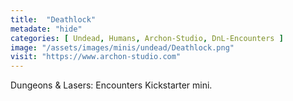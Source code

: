 ```yaml
---
title:  "Deathlock"
metadate: "hide"
categories: [ Undead, Humans, Archon-Studio, DnL-Encounters ]
image: "/assets/images/minis/undead/Deathlock.png"
visit: "https://www.archon-studio.com"
---
```

Dungeons & Lasers: Encounters Kickstarter mini.